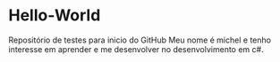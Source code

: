 # Hello-World
Repositório de testes para inicio do GitHub
Meu nome é michel e tenho interesse em aprender e me desenvolver no desenvolvimento em c#.

